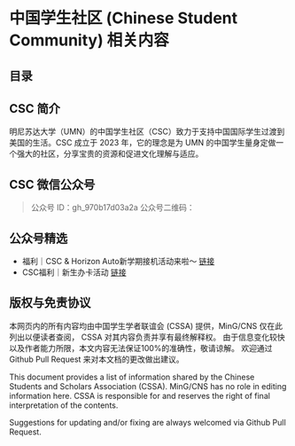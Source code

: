 # 中国学生社区 (Chinese Student Community) 相关内容

## 目录

## CSC 简介

明尼苏达大学（UMN）的中国学生社区（CSC）致力于支持中国国际学生过渡到美国的生活。CSC 成立于 2023 年，它的理念是为 UMN 的中国学生量身定做一个强大的社区，分享宝贵的资源和促进文化理解与适应。

## CSC 微信公众号

> 公众号 ID：gh_970b17d03a2a
> 公众号二维码：

## 公众号精选
- 福利｜CSC & Horizon Auto新学期接机活动来啦～ [链接](https://mp.weixin.qq.com/s/QjpOnNQKjVKv9FNc0DPEeg)
- CSC福利｜新生办卡活动 [链接](https://mp.weixin.qq.com/s/ih-b6Jl7oAbMJ72wpXwNCA)


## 版权与免责协议
本网页内的所有内容均由中国学生学者联谊会 (CSSA) 提供，MinG/CNS 仅在此列出以便读者查阅， CSSA 对其内容负责并享有最终解释权。 由于信息变化较快以及作者能力所限，本文内容无法保证100%的准确性，敬请谅解。 欢迎通过 Github Pull Request 来对本文档的更改做出建议。

This document provides a list of information shared by the Chinese Students and Scholars Association (CSSA). MinG/CNS has no role in editing information here. CSSA is responsible for and reserves the right of final interpretation of the contents.

Suggestions for updating and/or fixing are always welcomed via Github Pull Request.
